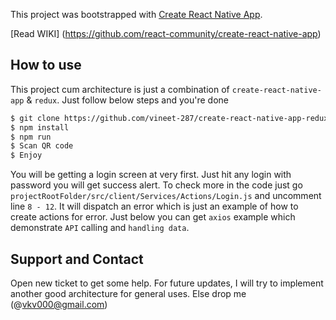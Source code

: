 This project was bootstrapped with [Create React Native App](https://github.com/react-community/create-react-native-app).

[Read WIKI] (https://github.com/react-community/create-react-native-app)

## How to use

This project cum architecture is just a combination of `create-react-native-app` & `redux`. Just follow below steps and you're done


```sh
$ git clone https://github.com/vineet-287/create-react-native-app-redux.git
$ npm install
$ npm run
$ Scan QR code
$ Enjoy
```


You will be getting a login screen at very first. Just hit any login with password you will get success alert.
To check more in the code just go `projectRootFolder/src/client/Services/Actions/Login.js` and uncomment line `8 - 12`. 
It will dispatch an error which is just an example of how to create actions for error. Just below you can get `axios` 
example which demonstrate `API` calling and `handling data`.

## Support and Contact

Open new ticket to get some help. For future updates, I will try to implement another good architecture for general uses.
Else drop me (@vkv000@gmail.com)

